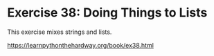 # Exercise 38: Doing Things to Lists

This exercise mixes strings and lists.

https://learnpythonthehardway.org/book/ex38.html
